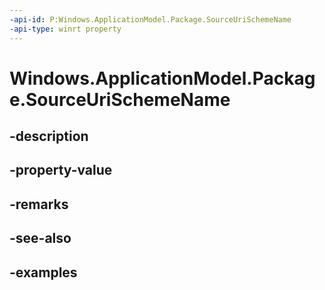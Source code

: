 ```yaml
---
-api-id: P:Windows.ApplicationModel.Package.SourceUriSchemeName
-api-type: winrt property
---
```


# Windows.ApplicationModel.Package.SourceUriSchemeName

<!--
public string SourceUriSchemeName { get; }
-->

## -description

## -property-value

## -remarks

## -see-also

## -examples
